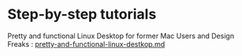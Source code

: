 # Step-by-step tutorials

Pretty and functional Linux Desktop for former Mac Users and Design Freaks :
[pretty-and-functional-linux-destkop.md](pretty-and-functional-linux-destkop.md)
